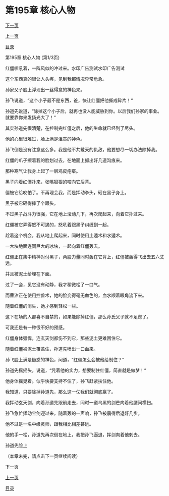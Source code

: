 <h1>第195章   核心人物</h1>
            <div><p><a href="./583_%E7%AC%AC195%E7%AB%A0_%E6%A0%B8%E5%BF%83%E4%BA%BA%E7%89%A9.md">下一页</a></p><p><a href="./581_%E7%AC%AC194%E7%AB%A0_%E7%BA%A2%E5%83%B5.md">上一页</a></p><p><a href="../">目录</a></p></div>
            <div><p>第195章   核心人物 (第1/3页)</p><p>红僵嘶吼着，一阵风似的冲过来。水印广告测试水印广告测试</p><p>这个东西真的很让人头疼，见到我都情况异常危急。</p><p>孙家父子脸上浮现出一丝得意的神色来。</p><p>孙飞说道，“这个小子最不是东西，爸，快让红僵把他撕成碎片！“</p><p>孙道先说道，“除掉这个小子后，就再也没人能威胁到你。以后我们孙家的事业。就要靠你来发扬光大了！“</p><p>其实孙道先很清楚，在控制完红僵之后，他的生命就已经到了尽头。</p><p>他的心里很难过，脸上满是沮丧的神色。</p><p>孙飞倒是没有注意这么多。我是他不共戴天的仇敌，他要想尽一切办法除掉我。</p><p>红僵的爪子擦着我的脸划过去，在地面上抓出好几道沟痕来。</p><p>那种寒气让我身上起了一层鸡皮疙瘩。</p><p>黑子向着红僵扑来，张嘴狠狠的咬向它后背。</p><p>僵被它给咬怕了。不再理会我，而是挥动拳头，砸在黑子身上。</p><p>黑子被它砸得摔了个跟头。</p><p>不过黑子战斗力很强，它在地上滚动几下，再次爬起来，向着它扑过来。</p><p>红僵被它弄得怒不可遏的，怒吼着跟黑子纠缠到一起。</p><p>趁着这个机会，我从地上爬起来，同时使用土遁术和水遁术。</p><p>一大块地面连同巨大的冰块，一起向着红僵轰去。</p><p>红僵正在集中精神对付黑子，两股力量同时轰在它背上，红僵被轰得飞出去五六丈远。</p><p>并且被泥土给埋在下面。</p><p>过了一会，见它没有动静，我才稍微松了一口气。</p><p>而曹汐正在使用控兽术，她的脸变得毫无血色的，血水顺着眼角流下来。</p><p>随着红僵的消失，她才感到轻松一些。</p><p>这下在场的人都喜不自禁的，如果能除掉红僵，那么孙氏父子就不足虑了。</p><p>可我还是有一种很不好的预感。</p><p>红僵身体强悍，连玄天剑都伤不到它，那些泥土更难困住它。</p><p>随着红僵被泥土覆盖住，孙道先喷出一口血来。</p><p>孙飞脸上满是疑惑的神色，问道，“红僵怎么会被他给制住？“</p><p>孙道先摇摇头，说道，“凭着他的实力，想要制住红僵，简直就是做梦！“</p><p>他身体摇晃着。似乎快要支持不住了，孙飞赶紧扶住他。</p><p>我知道，只要除掉孙道先，那么这一仗我们就彻底赢了。</p><p>我挥动玄天剑，向着孙道先跟前走去，同时一道乌黑的剑芒向着他腰间横扫。</p><p>孙飞急忙挥动宝剑迎过来。随着轰的一声响，孙飞被震得后退好几步。</p><p>他不过是一名中级灵师，跟我相比相差甚远。</p><p>他的手一松，孙道先再次倒在地上，我把孙飞逼退，挥剑向着他刺去。</p><p>孙道先脸上</p><p>（本章未完，请点击下一页继续阅读）</p></div>
            <div><p><a href="./583_%E7%AC%AC195%E7%AB%A0_%E6%A0%B8%E5%BF%83%E4%BA%BA%E7%89%A9.md">下一页</a></p><p><a href="./581_%E7%AC%AC194%E7%AB%A0_%E7%BA%A2%E5%83%B5.md">上一页</a></p><p><a href="../">目录</a></p></div>